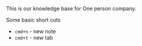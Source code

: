 This is our knowledge base for One person company. 

Some basic short cuts
- `cmd+n` - new note
- `cmd+t` - new tab

